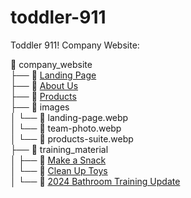 # toddler-911

Toddler 911! Company Website:

📁 company_website<br>
├── 📄 [Landing Page](https://ruskibenya.github.io/toddler-911/company_website/landing-page)<br>
├── 📄 [About Us](https://ruskibenya.github.io/toddler-911/company_website/about-us)<br>
├── 📄 [Products](https://ruskibenya.github.io/toddler-911/company_website/products)<br>
├── 📁 images<br>
│   └── 📄 landing-page.webp<br>
│   └── 📄 team-photo.webp<br>
│   └── 📄 products-suite.webp<br>
├── 📁 training_material<br>
│   ├── 📄 [Make a Snack](https://ruskibenya.github.io/toddler-911/training_material/make_snack)<br>
│   └── 📄 [Clean Up Toys](https://ruskibenya.github.io/toddler-911/training_material/clean_up_toys)<br>
│   └── 📄 [2024 Bathroom Training Update](https://ruskibenya.github.io/toddler-911/training_material/2024_Bathroom_Training.pdf)<br>
 
